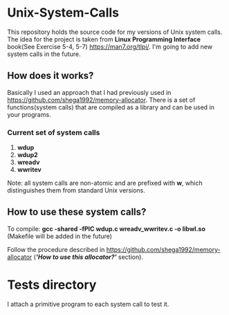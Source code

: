 # Unix-System-Calls
This repository holds the source code for my versions of Unix system calls. The idea for the project is taken from **Linux Programming Interface** book(See Exercise 5-4, 5-7) https://man7.org/tlpi/. I'm going to add new system calls in the future.
## How does it works?
Basically I used an approach that I had previously used in https://github.com/shega1992/memory-allocator. There is a set of functions(system calls) that are compiled as a library and can be used in your programs. 
### Current set of system calls
1) **wdup**
2) **wdup2**
3) **wreadv**
4) **wwritev**

Note: all system calls are non-atomic and are prefixed with **w**, which distinguishes them from standard Unix versions. 
## How to use these system calls?
To compile: **gcc -shared -fPIC wdup.c wreadv_wwritev.c -o libwl.so** (Makefile will be added in the future)

Follow the procedure described in  https://github.com/shega1992/memory-allocator (***'How to use this allocator?'*** section).
# Tests directory
I attach a primitive program to each system call to test it.
